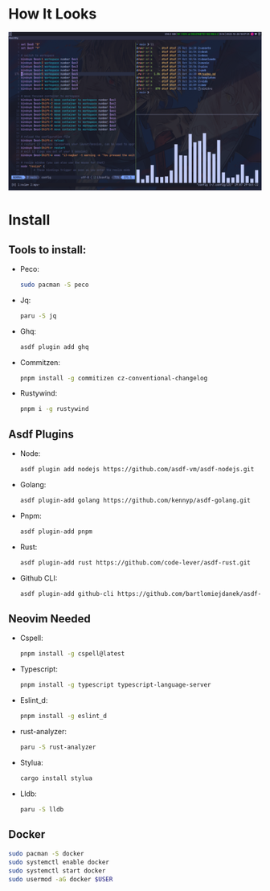 # How It Looks
![i3 without gaps baby](./assets/showcase.png)

# Install

## Tools to install:

- Peco:
  ```bash
  sudo pacman -S peco
  ```
- Jq:
  ```bash
  paru -S jq
  ```
- Ghq:
  ```bash
  asdf plugin add ghq
  ```
- Commitzen:
  ```bash
  pnpm install -g commitizen cz-conventional-changelog
  ```
- Rustywind:
  ```bash
  pnpm i -g rustywind
  ```

## Asdf Plugins

- Node:
  ```bash
  asdf plugin add nodejs https://github.com/asdf-vm/asdf-nodejs.git
  ```
- Golang:
  ```bash
  asdf plugin-add golang https://github.com/kennyp/asdf-golang.git
  ```
- Pnpm:
  ```bash
  asdf plugin-add pnpm
  ```
- Rust:
  ```bash
  asdf plugin-add rust https://github.com/code-lever/asdf-rust.git
  ```
- Github CLI:
  ```bash
  asdf plugin-add github-cli https://github.com/bartlomiejdanek/asdf-github-cli.git
  ```

## Neovim Needed

- Cspell:
  ```bash
  pnpm install -g cspell@latest
  ```
- Typescript:
  ```bash
  pnpm install -g typescript typescript-language-server
  ```
- Eslint_d:
  ```bash
  pnpm install -g eslint_d
  ```
- rust-analyzer:
  ```bash
  paru -S rust-analyzer
  ```
- Stylua:
  ```bash
  cargo install stylua
  ```
- Lldb:
  ```bash
  paru -S lldb
  ```

## Docker

```bash
sudo pacman -S docker
sudo systemctl enable docker
sudo systemctl start docker
sudo usermod -aG docker $USER
```
